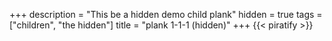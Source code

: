 +++
description = "This be a hidden demo child plank"
hidden = true
tags = ["children", "the hidden"]
title = "plank 1-1-1 (hidden)"
+++
{{< piratify >}}
